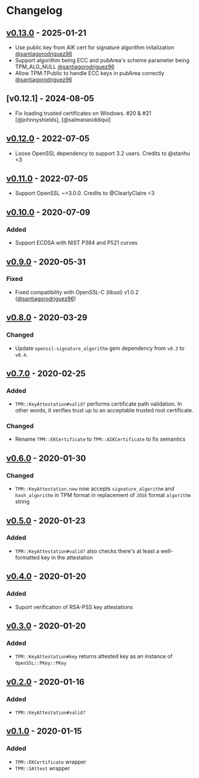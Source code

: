 # Changelog

## [v0.13.0] - 2025-01-21

- Use public key from AIK cert for signature algorithm initalization [@santiagorodriguez96]
- Support algorithm being ECC and pubArea's scheme parameter being TPM_ALG_NULL [@santiagorodriguez96]
- Allow TPM:TPublic to handle ECC keys in pubArea correctly [@santiagorodriguez96]

## [v0.12.1] - 2024-08-05

- Fix loading trusted certificates on Windows. #20 & #21 [@johnnyshields], [@salmanasiddiqui]

## [v0.12.0] - 2022-07-05

- Loose OpenSSL dependency to support 3.2 users. Credits to @stanhu <3

## [v0.11.0] - 2022-07-05

- Support OpenSSL ~>3.0.0. Credits to @ClearlyClaire <3

## [v0.10.0] - 2020-07-09

### Added

- Support ECDSA with NIST P384 and P521 curves

## [v0.9.0] - 2020-05-31

### Fixed

- Fixed compatibility with OpenSSL-C (libssl) v1.0.2 ([@santiagorodriguez96])

## [v0.8.0] - 2020-03-29

### Changed

- Update `openssl-signature_algorithm` gem dependency from `v0.3` to `v0.4`.

## [v0.7.0] - 2020-02-25

### Added

- `TPM::KeyAttestation#valid?` performs certificate path validation. In other words, it verifies trust up
to an acceptable trusted root certificate.

### Changed

- Rename `TPM::EKCertificate` to `TPM::AIKCertificate` to fix semantics

## [v0.6.0] - 2020-01-30

### Changed

- `TPM::KeyAttestation.new` now accepts `signature_algorithm` and `hash_algorithm` in TPM format in
replacement of `JOSE` format `algorithm` string

## [v0.5.0] - 2020-01-23

### Added

- `TPM::KeyAttestation#valid?` also checks there's at least a well-formatted key in the attestation

## [v0.4.0] - 2020-01-20

### Added

- Suport verification of RSA-PSS key attestations

## [v0.3.0] - 2020-01-20

### Added

- `TPM::KeyAttestation#key` returns attested key as an instance of `OpenSSL::PKey::PKey`

## [v0.2.0] - 2020-01-16

### Added

- `TPM::KeyAttestation#valid?`

## [v0.1.0] - 2020-01-15

### Added

- `TPM::EKCertificate` wrapper
- `TPM::SAttest` wrapper

[v0.13.0]: https://github.com/cedarcode/tpm-key_attestation/compare/v0.12.1...v0.13.0/
[v0.12.0]: https://github.com/cedarcode/tpm-key_attestation/compare/v0.11.0...v0.12.0/
[v0.11.0]: https://github.com/cedarcode/tpm-key_attestation/compare/v0.10.0...v0.11.0/
[v0.10.0]: https://github.com/cedarcode/tpm-key_attestation/compare/v0.9.0...v0.10.0/
[v0.9.0]: https://github.com/cedarcode/tpm-key_attestation/compare/v0.8.0...v0.9.0/
[v0.8.0]: https://github.com/cedarcode/tpm-key_attestation/compare/v0.7.0...v0.8.0/
[v0.7.0]: https://github.com/cedarcode/tpm-key_attestation/compare/v0.6.0...v0.7.0/
[v0.6.0]: https://github.com/cedarcode/tpm-key_attestation/compare/v0.5.0...v0.6.0/
[v0.5.0]: https://github.com/cedarcode/tpm-key_attestation/compare/v0.4.0...v0.5.0/
[v0.4.0]: https://github.com/cedarcode/tpm-key_attestation/compare/v0.3.0...v0.4.0/
[v0.3.0]: https://github.com/cedarcode/tpm-key_attestation/compare/v0.2.0...v0.3.0/
[v0.2.0]: https://github.com/cedarcode/tpm-key_attestation/compare/v0.1.0...v0.2.0/
[v0.1.0]: https://github.com/cedarcode/tpm-key_attestation/compare/57c926ef7e83830cee8d111fdc5ccaf99ab2e861...v0.1.0/

[@santiagorodriguez96]: https://github.com/santiagorodriguez96
[@ClearlyClaire]: https://github.com/ClearlyClaire
